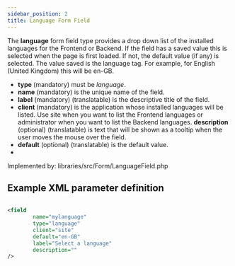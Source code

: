 ```yaml
---
sidebar_position: 2
title: Language Form Field
---
```



The **language** form field type provides a drop down list of the installed languages for the Frontend or Backend. If the field has a saved value this is selected when the page is first loaded. If not, the default value (if any) is selected. The value saved is the language tag. For example, for English (United Kingdom) this will be en-GB.

- **type** (mandatory) must be *language*.
- **name** (mandatory) is the unique name of the field.
- **label** (mandatory) (translatable) is the descriptive title of the
  field.
- **client** (mandatory) is the application whose installed languages will be listed. Use site when you want to list the Frontend languages or administrator when you want to list the Backend languages.
  **description** (optional) (translatable) is text that will be shown
  as a tooltip when the user moves the mouse over the field.
- **default** (optional) (translatable) is the default value.
-

Implemented by: libraries/src/Form/LanguageField.php

## Example XML parameter definition

```xml

<field
        name="mylanguage" 
        type="language" 
        client="site" 
        default="en-GB" 
        label="Select a language" 
        description=""
/>
```
